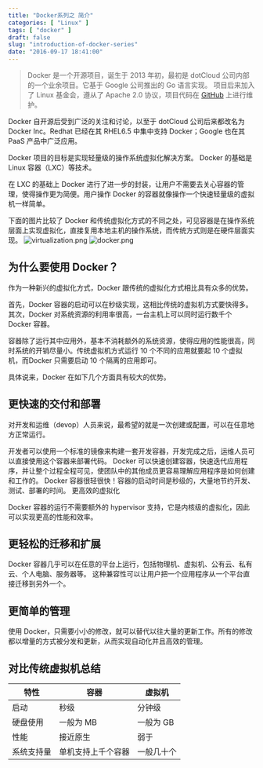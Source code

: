 ```yaml
---
title: "Docker系列之 简介"
categories: [ "Linux" ]
tags: [ "docker" ]
draft: false
slug: "introduction-of-docker-series"
date: "2016-09-17 18:41:00"
---
```


> Docker 是一个开源项目，诞生于 2013 年初，最初是 dotCloud 公司内部的一个业余项目。它基于 Google 公司推出的
> Go 语言实现。 项目后来加入了 Linux 基金会，遵从了 Apache 2.0 协议，项目代码在
> [GitHub](https://github.com/docker/docker) 上进行维护。

Docker 自开源后受到广泛的关注和讨论，以至于 dotCloud 公司后来都改名为 Docker Inc。Redhat 已经在其 RHEL6.5 中集中支持 Docker；Google 也在其 PaaS 产品中广泛应用。

Docker 项目的目标是实现轻量级的操作系统虚拟化解决方案。 Docker 的基础是 Linux 容器（LXC）等技术。

在 LXC 的基础上 Docker 进行了进一步的封装，让用户不需要去关心容器的管理，使得操作更为简便。用户操作 Docker 的容器就像操作一个快速轻量级的虚拟机一样简单。

下面的图片比较了 Docker 和传统虚拟化方式的不同之处，可见容器是在操作系统层面上实现虚拟化，直接复用本地主机的操作系统，而传统方式则是在硬件层面实现。
![virtualization.png][1]
![docker.png][2]

## 为什么要使用 Docker？

作为一种新兴的虚拟化方式，Docker 跟传统的虚拟化方式相比具有众多的优势。

首先，Docker 容器的启动可以在秒级实现，这相比传统的虚拟机方式要快得多。 其次，Docker 对系统资源的利用率很高，一台主机上可以同时运行数千个 Docker 容器。

容器除了运行其中应用外，基本不消耗额外的系统资源，使得应用的性能很高，同时系统的开销尽量小。传统虚拟机方式运行 10 个不同的应用就要起 10 个虚拟机，而Docker 只需要启动 10 个隔离的应用即可。

具体说来，Docker 在如下几个方面具有较大的优势。

## 更快速的交付和部署

对开发和运维（devop）人员来说，最希望的就是一次创建或配置，可以在任意地方正常运行。

开发者可以使用一个标准的镜像来构建一套开发容器，开发完成之后，运维人员可以直接使用这个容器来部署代码。 Docker 可以快速创建容器，快速迭代应用程序，并让整个过程全程可见，使团队中的其他成员更容易理解应用程序是如何创建和工作的。 Docker 容器很轻很快！容器的启动时间是秒级的，大量地节约开发、测试、部署的时间。
更高效的虚拟化

Docker 容器的运行不需要额外的 hypervisor 支持，它是内核级的虚拟化，因此可以实现更高的性能和效率。

## 更轻松的迁移和扩展

Docker 容器几乎可以在任意的平台上运行，包括物理机、虚拟机、公有云、私有云、个人电脑、服务器等。 这种兼容性可以让用户把一个应用程序从一个平台直接迁移到另外一个。

## 更简单的管理

使用 Docker，只需要小小的修改，就可以替代以往大量的更新工作。所有的修改都以增量的方式被分发和更新，从而实现自动化并且高效的管理。

## 对比传统虚拟机总结

| 特性| 容器 | 虚拟机 |
| -- | --- | --- |
|启动 | 秒级 | 分钟级 |
| 硬盘使用 | 一般为 MB | 一般为 GB |
| 性能 | 接近原生	| 弱于|
|系统支持量 | 单机支持上千个容器 | 一般几十个 |

  [1]: https://imgs.gnux.cn/usr/uploads/2016/09/1965773304.png
  [2]: https://imgs.gnux.cn/usr/uploads/2016/09/3409733150.png